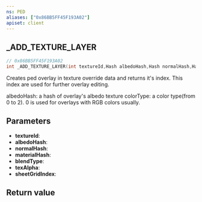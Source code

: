 ```yaml
---
ns: PED
aliases: ["0x86BB5FF45F193A02"]
apiset: client
---
```

## _ADD_TEXTURE_LAYER

```c
// 0x86BB5FF45F193A02
int _ADD_TEXTURE_LAYER(int textureId,Hash albedoHash,Hash normalHash,Hash materialHash,int blendType,float texAlpha,int sheetGridIndex);
```

Creates ped overlay in texture override data and returns it's index.
This index are used for further overlay editing.

albedoHash: a hash of overlay's albedo texture
colorType: a color type(from 0 to 2). 0 is used for overlays with RGB colors usually.

## Parameters
* **textureId**:
* **albedoHash**:
* **normalHash**:
* **materialHash**:
* **blendType**:
* **texAlpha**:
* **sheetGridIndex**:

## Return value